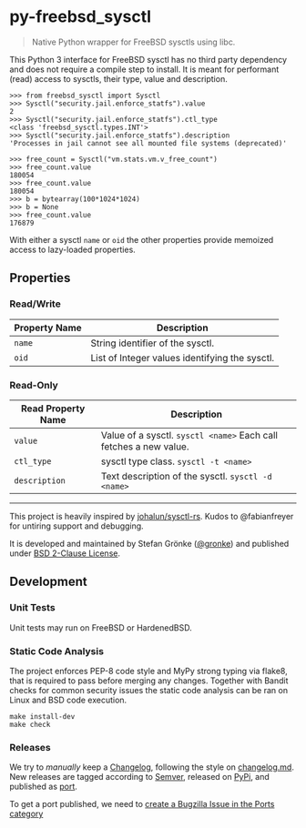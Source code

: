 # py-freebsd_sysctl

> Native Python wrapper for FreeBSD sysctls using libc.

This Python 3 interface for FreeBSD sysctl has no third party dependency and does not require a compile step to install.
It is meant for performant (read) access to sysctls, their type, value and description.


```python3
>>> from freebsd_sysctl import Sysctl
>>> Sysctl("security.jail.enforce_statfs").value
2
>>> Sysctl("security.jail.enforce_statfs").ctl_type
<class 'freebsd_sysctl.types.INT'>
>>> Sysctl("security.jail.enforce_statfs").description
'Processes in jail cannot see all mounted file systems (deprecated)'

>>> free_count = Sysctl("vm.stats.vm.v_free_count")
>>> free_count.value
180054
>>> free_count.value
180054
>>> b = bytearray(100*1024*1024)
>>> b = None
>>> free_count.value
176879
```

With either a sysctl `name` or `oid` the other properties provide memoized access to lazy-loaded properties.

## Properties

### Read/Write

| Property Name | Description |
| ------------- | ----------- |
| `name`        | String identifier of the sysctl. |
| `oid`         | List of Integer values identifying the sysctl. |

### Read-Only

| Read Property Name | Description |
| ------------- | ----------- |
| `value`       | Value of a sysctl. `sysctl <name>` Each call fetches a new value. |
| `ctl_type`    | sysctl type class. `sysctl -t <name>` |
| `description` | Text description of the sysctl. `sysctl -d <name>` |

---

This project is heavily inspired by [johalun/sysctl-rs](https://github.com/johalun/sysctl-rs).
Kudos to @fabianfreyer for untiring support and debugging.

It is developed and maintained by Stefan Grönke ([@gronke](https://github.com/gronke)) and published under [BSD 2-Clause License](LICENSE.txt).

## Development

### Unit Tests

Unit tests may run on FreeBSD or HardenedBSD.

### Static Code Analysis

The project enforces PEP-8 code style and MyPy strong typing via flake8, that is required to pass before merging any changes.
Together with Bandit checks for common security issues the static code analysis can be ran on Linux and BSD code execution.

```
make install-dev
make check
```

### Releases

We try to *manually* keep a [Changelog](CHANGELOG.md), following the style on [changelog.md](https://changelog.md).
New releases are tagged according to [Semver](https://semver.org/), released on [PyPi](https://pypi.org/project/libioc/), and published as [port](https://github.com/bsdci/ports).

To get a port published, we need to [create a Bugzilla Issue in the Ports category](https://bugs.freebsd.org/bugzilla/enter_bug.cgi?component=Individual%20Port%28s%29&product=Ports%20%26%20Packages)

